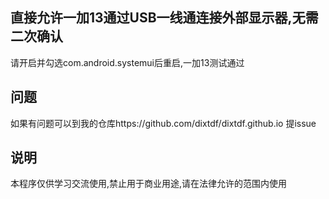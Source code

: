 ## 直接允许一加13通过USB一线通连接外部显示器,无需二次确认
请开启并勾选com.android.systemui后重启,一加13测试通过

## 问题
如果有问题可以到我的仓库https://github.com/dixtdf/dixtdf.github.io 提issue

## 说明
本程序仅供学习交流使用,禁止用于商业用途,请在法律允许的范围内使用
